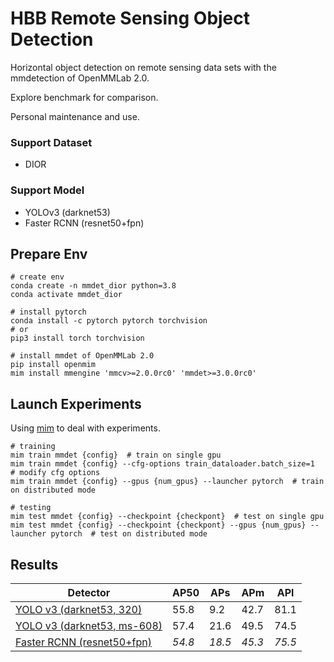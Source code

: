 # HBB Remote Sensing Object Detection

Horizontal object detection on remote sensing data sets with the mmdetection of OpenMMLab 2.0.

Explore benchmark for comparison.

Personal maintenance and use.

### Support Dataset
- DIOR

### Support Model
- YOLOv3 (darknet53)
- Faster RCNN (resnet50+fpn)



## Prepare Env

```shell
# create env
conda create -n mmdet_dior python=3.8
conda activate mmdet_dior

# install pytorch
conda install -c pytorch pytorch torchvision
# or
pip3 install torch torchvision

# install mmdet of OpenMMLab 2.0
pip install openmim
mim install mmengine 'mmcv>=2.0.0rc0' 'mmdet>=3.0.0rc0'
```



## Launch Experiments

Using [mim](https://github.com/open-mmlab/mim) to deal with experiments.

```shell
# training
mim train mmdet {config}  # train on single gpu
mim train mmdet {config} --cfg-options train_dataloader.batch_size=1  # modify cfg options
mim train mmdet {config} --gpus {num_gpus} --launcher pytorch  # train on distributed mode

# testing
mim test mmdet {config} --checkpoint {checkpont}  # test on single gpu
mim test mmdet {config} --checkpoint {checkpont} --gpus {num_gpus} --launcher pytorch  # test on distributed mode
```



## Results

| Detector                                                     | AP50   | APs    | APm    | APl    |
| ------------------------------------------------------------ | ------ | ------ | ------ | ------ |
| [YOLO v3 (darknet53, 320)](configs/yolov3/yolov3_d53_2xb32-320-273e_dior.py) | 55.8   | 9.2    | 42.7   | 81.1   |
| [YOLO v3 (darknet53, ms-608)](configs/yolov3/yolov3_d53_2xb4-ms-608-273e_dior.py) | 57.4   | 21.6   | 49.5   | 74.5   |
| [Faster RCNN (resnet50+fpn)](configs/faster_rcnn/faster-rcnn_r50_fpn_2xb8-30e_dior.py) | *54.8* | *18.5* | *45.3* | *75.5* |

